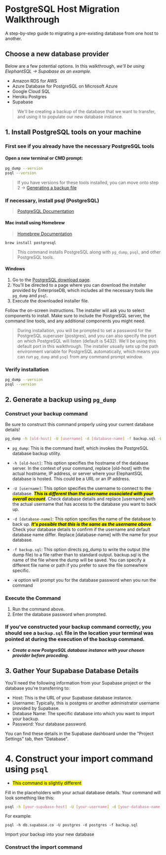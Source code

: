 # PostgreSQL Host Migration Walkthrough
A step-by-step guide to migrating a pre-existing database from one host to another.

## Choose a new database provider
Below are a few potential options. In this walkthrough, *we'll be using ElephantSQL -> Supabase as an example*.

- Amazon RDS for AWS
- Azure Database for PostgreSQL on Microsoft Azure
- Google Cloud SQL
- Heroku Postgres
- Supabase

> We'll be creating a backup of the database that we want to transfer, and using it to populate our new database instance.


## 1. Install PostgreSQL tools on your machine

### First see if you already have the necessary PostgreSQL tools

#### Open a new terminal or CMD prompt:

```bash
pg_dump --version
psql --version
```

> If you have versions for these tools installed, you can move onto step 2 -> [Generating a backup file](#2-generate-a-backup-using-pg_dump)

### If necessary, install psql (PostgreSQL)
> [PostgreSQL Documentation](https://www.postgresql.org/)


#### Mac install using Homebrew
> [Homebrew Documentation](https://brew.sh/)
```bash
brew install postgresql
```
> This command installs PostgreSQL along with `pg_dump`, `psql`, and other PostgreSQL tools.

#### Windows

1. Go to the [PostgreSQL download page](https://www.postgresql.org/download/windows/).
2. You'll be directed to a page where you can download the installer provided by EnterpriseDB, which includes all the necessary tools like `pg_dump` and `psql`.
3. Execute the downloaded installer file.

Follow the on-screen instructions. The installer will ask you to select components to install. Make sure to include the PostgreSQL server, the command line tools, and any additional components you might need.

>During installation, you will be prompted to set a password for the PostgreSQL superuser (postgres), and you can also specify the port on which PostgreSQL will listen (default is 5432). We'll be using this default port in this walkthrough.
The installer usually sets up the path environment variable for PostgreSQL automatically, which means you can run `pg_dump` and `psql` from any command prompt window.

### Verify installation

```bash
pg_dump --version
psql --version
```

## 2. Generate a backup using `pg_dump`

### Construct your backup command
Be sure to construct this command properly using your current database details!

```bash
pg_dump -h [old-host] -U [username] -d [database-name] -f backup.sql -W --port=5432
```

- `pg_dump`: This is the command itself, which invokes the PostgreSQL database backup utility.

- `-h [old-host]`: This option specifies the hostname of the database server. In the context of your command, replace [old-host] with the actual hostname, IP address, or server where your ElephantSQL database is hosted. This could be a URL or an IP address.

- `-U [username]`: This option specifies the username to connect to the database. <mark>***This is different than the username associated with your overall account***</mark>. Check database details and replace [username] with the actual username that has access to the database you want to back up.

- `-d [database-name]`: This option specifies the name of the database to back up. <mark>***It's possible that this is the same as the username above***</mark>. Check your database details to confirm if the username and default database name differ. Replace [database-name] with the name for your database.

- `-f backup.sql`: This option directs pg_dump to write the output (the dump file) to a file rather than to standard output. backup.sql is the name of the file where the dump will be saved. You can specify a different file name or path if you prefer to save the file somewhere specific.

- `-W` option will prompt you for the database password when you run the command

### Execute the Command
1. Run the command above.
2. Enter the database password when prompted.

### If you've constructed your backup command correctly, you should see a `backup.sql` file in the location your terminal was pointed at during the execution of the backup command.

- ***Create a new PostgreSQL database instance with your chosen provider before proceding.***

## 3. Gather Your Supabase Database Details

You'll need the following information from your Supabase project or the database you're transferring to:

- Host: This is the URL of your Supabase database instance.
- Username: Typically, this is postgres or another administrator username provided by Supabase.
- Database Name: The specific database into which you want to import your backup.
- Password: Your database password.

You can find these details in the Supabase dashboard under the "Project Settings" tab, then "Database".

# 4. Construct your import command using `psql`
-  <mark>This command is slightly different</mark>

Fill in the placeholders with your actual database details. Your command will look something like this:
```bash
psql -h [your-supabase-host] -U [your-username] -d [your-database-name] -f backup.sql
```

For example:
```
psql -h db.supabase.co -U postgres -d postgres -f backup.sql
```

Import your backup into your new database
### Construct the import command
